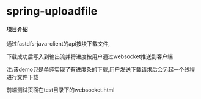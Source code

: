# spring-uploadfile

#### 项目介绍
通过fastdfs-java-client的api按块下载文件,

下载成功后写入到输出流并将进度按用户通过websocket推送到客户端

注:该demo只是单纯实现了有进度条的下载,用户发送下载请求后会另起一个线程
进行文件下载


前端测试页面在test目录下的websocket.html
